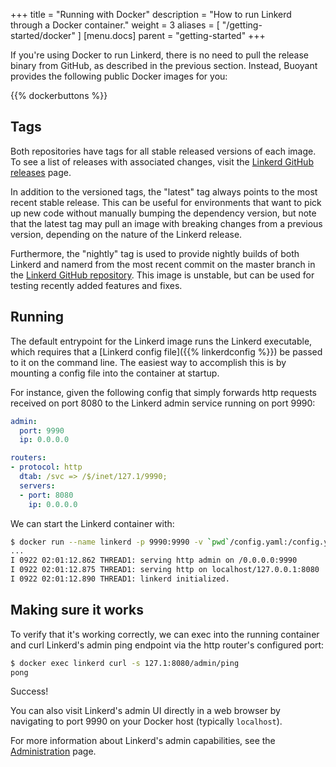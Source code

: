 +++
title = "Running with Docker"
description = "How to run Linkerd through a Docker container."
weight = 3
aliases = [
  "/getting-started/docker"
]
[menu.docs]
  parent = "getting-started"
+++

If you're using Docker to run Linkerd, there is no need to pull the release
binary from GitHub, as described in the previous section. Instead, Buoyant
provides the following public Docker images for you:

{{% dockerbuttons %}}

## Tags

Both repositories have tags for all stable released versions of each image. To
see a list of releases with associated changes, visit the [Linkerd GitHub
releases](https://github.com/linkerd/linkerd/releases) page.

In addition to the versioned tags, the "latest" tag always points to the most
recent stable release. This can be useful for environments that want to pick up
new code without manually bumping the dependency version, but note that the
latest tag may pull an image with breaking changes from a previous version,
depending on the nature of the Linkerd release.

Furthermore, the "nightly" tag is used to provide nightly builds of both Linkerd
and namerd from the most recent commit on the master branch in the [Linkerd
GitHub repository](https://github.com/linkerd/linkerd). This image is
unstable, but can be used for testing recently added features and fixes.

## Running

The default entrypoint for the Linkerd image runs the Linkerd executable, which
requires that a [Linkerd config file]({{% linkerdconfig %}}) be passed to it
on the command line. The easiest way to accomplish this is by mounting a config
file into the container at startup.

For instance, given the following config that simply forwards http requests
received on port 8080 to the Linkerd admin service running on port 9990:

```yaml
admin:
  port: 9990
  ip: 0.0.0.0

routers:
- protocol: http
  dtab: /svc => /$/inet/127.1/9990;
  servers:
  - port: 8080
    ip: 0.0.0.0
```

We can start the Linkerd container with:

```bash
$ docker run --name linkerd -p 9990:9990 -v `pwd`/config.yaml:/config.yaml buoyantio/linkerd:{{% latestversion %}} /config.yaml
...
I 0922 02:01:12.862 THREAD1: serving http admin on /0.0.0.0:9990
I 0922 02:01:12.875 THREAD1: serving http on localhost/127.0.0.1:8080
I 0922 02:01:12.890 THREAD1: linkerd initialized.
```

## Making sure it works

To verify that it's working correctly, we can exec into the running container
and curl Linkerd's admin ping endpoint via the http router's configured port:

```bash
$ docker exec linkerd curl -s 127.1:8080/admin/ping
pong
```

Success!

You can also visit Linkerd's admin UI directly in a web browser by navigating to
port 9990 on your Docker host (typically `localhost`).

For more information about Linkerd's admin capabilities, see the
[Administration](/1/administration/) page.
